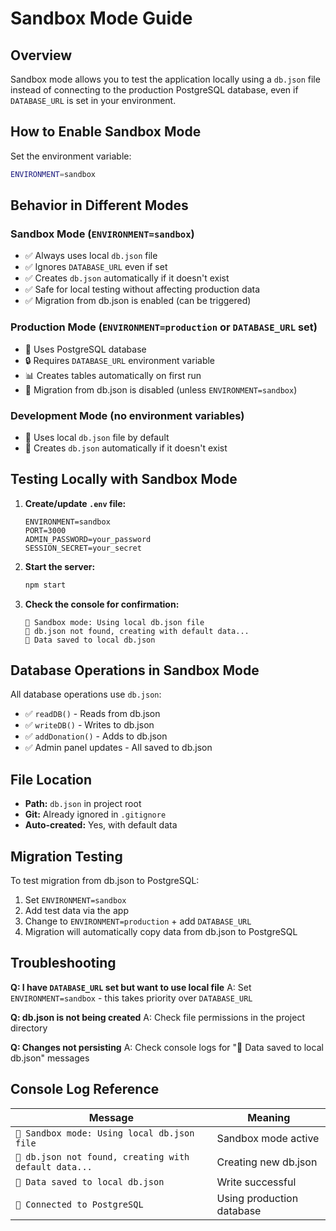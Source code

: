 # Sandbox Mode Guide

## Overview
Sandbox mode allows you to test the application locally using a `db.json` file instead of connecting to the production PostgreSQL database, even if `DATABASE_URL` is set in your environment.

## How to Enable Sandbox Mode

Set the environment variable:
```bash
ENVIRONMENT=sandbox
```

## Behavior in Different Modes

### Sandbox Mode (`ENVIRONMENT=sandbox`)
- ✅ Always uses local `db.json` file
- ✅ Ignores `DATABASE_URL` even if set
- ✅ Creates `db.json` automatically if it doesn't exist
- ✅ Safe for local testing without affecting production data
- ✅ Migration from db.json is enabled (can be triggered)

### Production Mode (`ENVIRONMENT=production` or `DATABASE_URL` set)
- 🐘 Uses PostgreSQL database
- 🔒 Requires `DATABASE_URL` environment variable
- 📊 Creates tables automatically on first run
- 🚫 Migration from db.json is disabled (unless `ENVIRONMENT=sandbox`)

### Development Mode (no environment variables)
- 📝 Uses local `db.json` file by default
- 💾 Creates `db.json` automatically if it doesn't exist

## Testing Locally with Sandbox Mode

1. **Create/update `.env` file:**
   ```env
   ENVIRONMENT=sandbox
   PORT=3000
   ADMIN_PASSWORD=your_password
   SESSION_SECRET=your_secret
   ```

2. **Start the server:**
   ```bash
   npm start
   ```

3. **Check the console for confirmation:**
   ```
   🧪 Sandbox mode: Using local db.json file
   📝 db.json not found, creating with default data...
   💾 Data saved to local db.json
   ```

## Database Operations in Sandbox Mode

All database operations use `db.json`:
- ✅ `readDB()` - Reads from db.json
- ✅ `writeDB()` - Writes to db.json
- ✅ `addDonation()` - Adds to db.json
- ✅ Admin panel updates - All saved to db.json

## File Location
- **Path:** `db.json` in project root
- **Git:** Already ignored in `.gitignore`
- **Auto-created:** Yes, with default data

## Migration Testing

To test migration from db.json to PostgreSQL:
1. Set `ENVIRONMENT=sandbox`
2. Add test data via the app
3. Change to `ENVIRONMENT=production` + add `DATABASE_URL`
4. Migration will automatically copy data from db.json to PostgreSQL

## Troubleshooting

**Q: I have `DATABASE_URL` set but want to use local file**
A: Set `ENVIRONMENT=sandbox` - this takes priority over `DATABASE_URL`

**Q: db.json is not being created**
A: Check file permissions in the project directory

**Q: Changes not persisting**
A: Check console logs for "💾 Data saved to local db.json" messages

## Console Log Reference

| Message | Meaning |
|---------|---------|
| `🧪 Sandbox mode: Using local db.json file` | Sandbox mode active |
| `📝 db.json not found, creating with default data...` | Creating new db.json |
| `💾 Data saved to local db.json` | Write successful |
| `🐘 Connected to PostgreSQL` | Using production database |
